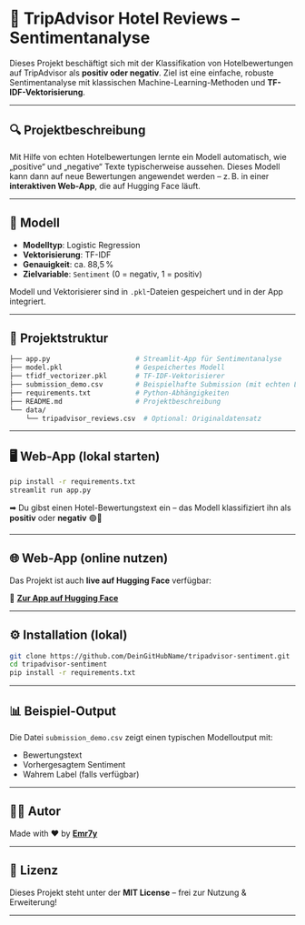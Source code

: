 # 🏨 TripAdvisor Hotel Reviews – Sentimentanalyse

&#x20;&#x20;

Dieses Projekt beschäftigt sich mit der Klassifikation von Hotelbewertungen auf TripAdvisor als **positiv oder negativ**. Ziel ist eine einfache, robuste Sentimentanalyse mit klassischen Machine-Learning-Methoden und **TF-IDF-Vektorisierung**.

---

## 🔍 Projektbeschreibung

Mit Hilfe von echten Hotelbewertungen lernte ein Modell automatisch, wie „positive“ und „negative“ Texte typischerweise aussehen. Dieses Modell kann dann auf neue Bewertungen angewendet werden – z. B. in einer **interaktiven Web-App**, die auf Hugging Face läuft.

---

## 🧠 Modell

* **Modelltyp**: Logistic Regression
* **Vektorisierung**: TF-IDF
* **Genauigkeit**: ca. 88,5 %
* **Zielvariable**: `Sentiment` (0 = negativ, 1 = positiv)

Modell und Vektorisierer sind in `.pkl`-Dateien gespeichert und in der App integriert.

---

## 📁 Projektstruktur

```bash
├── app.py                     # Streamlit-App für Sentimentanalyse
├── model.pkl                  # Gespeichertes Modell
├── tfidf_vectorizer.pkl       # TF-IDF-Vektorisierer
├── submission_demo.csv        # Beispielhafte Submission (mit echten Labels)
├── requirements.txt           # Python-Abhängigkeiten
├── README.md                  # Projektbeschreibung
└── data/
    └── tripadvisor_reviews.csv  # Optional: Originaldatensatz
```

---

## 🖥️ Web-App (lokal starten)

```bash
pip install -r requirements.txt
streamlit run app.py
```

➡ Du gibst einen Hotel-Bewertungstext ein – das Modell klassifiziert ihn als **positiv** oder **negativ** 🟢🔴

---

## 🌐 Web-App (online nutzen)

Das Projekt ist auch **live auf Hugging Face** verfügbar:

🔗 [**Zur App auf Hugging Face**](https://huggingface.co/spaces/emr7y/Tripadvisor_Hotel_Bewertungen)

---

## ⚙️ Installation (lokal)

```bash
git clone https://github.com/DeinGitHubName/tripadvisor-sentiment.git
cd tripadvisor-sentiment
pip install -r requirements.txt
```

---

## 📊 Beispiel-Output

Die Datei `submission_demo.csv` zeigt einen typischen Modelloutput mit:

* Bewertungstext
* Vorhergesagtem Sentiment
* Wahrem Label (falls verfügbar)

---

## 👨‍💼 Autor

Made with ❤️ by [**Emr7y**](https://github.com/Emr7y)

---

## 📄 Lizenz

Dieses Projekt steht unter der **MIT License** – frei zur Nutzung & Erweiterung!

---

